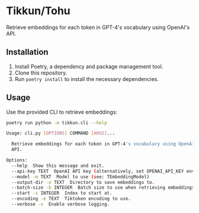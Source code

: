 # Tikkun/Tohu

Retrieve embeddings for each token in GPT-4's vocabulary using OpenAI's API.

## Installation

1. Install Poetry, a dependency and package management tool.
2. Clone this repository.
3. Run `poetry install` to install the necessary dependencies.

## Usage

Use the provided CLI to retrieve embeddings:

```bash
poetry run python -m tikkun.cli --help

Usage: cli.py [OPTIONS] COMMAND [ARGS]...

  Retrieve embeddings for each token in GPT-4's vocabulary using OpenAI's
  API.

Options:
  --help  Show this message and exit.
  --api-key TEXT  OpenAI API key (alternatively, set OPENAI_API_KEY environment variable or add it to a .env file)
  --model -m TEXT  Model to use (see: TEmbeddingModel)
  --output-dir -o TEXT  Directory to save embeddings to.
  --batch-size -b INTEGER  Batch size to use when retrieving embeddings.
  --start -s INTEGER  Index to start at.
  --encoding -e TEXT  Tiktoken encoding to use.
  --verbose -v  Enable verbose logging.
```
